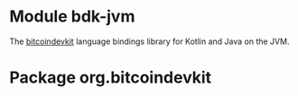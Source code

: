 # Module bdk-jvm
The [bitcoindevkit](https://bitcoindevkit.org/) language bindings library for Kotlin and Java on the JVM.

# Package org.bitcoindevkit
